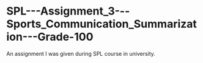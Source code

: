 # SPL---Assignment_3---Sports_Communication_Summarization---Grade-100
An assignment I was given during SPL course in university.
